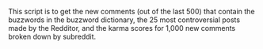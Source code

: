 This script is to get the new comments (out of the last 500) that contain the buzzwords in the buzzword dictionary, the 25 most controversial posts made by the Redditor, and the karma scores for 1,000 new comments broken down by subreddit.
